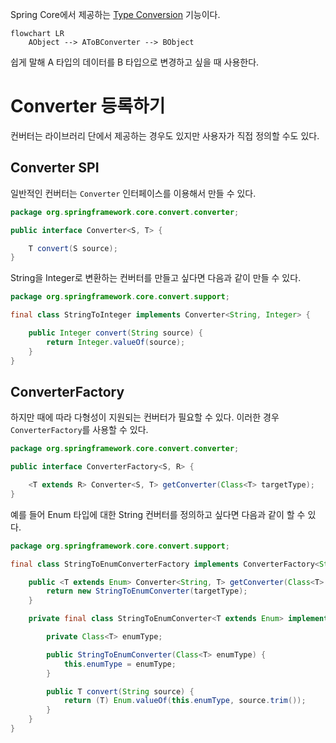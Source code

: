 Spring Core에서 제공하는 [Type Conversion](https://docs.spring.io/spring-framework/reference/core/validation/convert.html) 기능이다. 

```mermaid
flowchart LR
	AObject --> AToBConverter --> BObject
```

쉽게 말해 A 타입의 데이터를 B 타입으로 변경하고 싶을 때 사용한다.

# Converter 등록하기

컨버터는 라이브러리 단에서 제공하는 경우도 있지만 사용자가 직접 정의할 수도 있다.
## Converter SPI

일반적인 컨버터는 `Converter` 인터페이스를 이용해서 만들 수 있다.

```java
package org.springframework.core.convert.converter;

public interface Converter<S, T> {

	T convert(S source);
}
```

String을 Integer로 변환하는 컨버터를 만들고 싶다면 다음과 같이 만들 수 있다.

```java
package org.springframework.core.convert.support;

final class StringToInteger implements Converter<String, Integer> {

	public Integer convert(String source) {
		return Integer.valueOf(source);
	}
}
```
## ConverterFactory

하지만 때에 따라 다형성이 지원되는 컨버터가 필요할 수 있다. 이러한 경우 `ConverterFactory`를 사용할 수 있다.

```java
package org.springframework.core.convert.converter;

public interface ConverterFactory<S, R> {

	<T extends R> Converter<S, T> getConverter(Class<T> targetType);
}
```

예를 들어 Enum 타입에 대한 String 컨버터를 정의하고 싶다면 다음과 같이 할 수 있다.

```java
package org.springframework.core.convert.support;

final class StringToEnumConverterFactory implements ConverterFactory<String, Enum> {

	public <T extends Enum> Converter<String, T> getConverter(Class<T> targetType) {
		return new StringToEnumConverter(targetType);
	}

	private final class StringToEnumConverter<T extends Enum> implements Converter<String, T> {

		private Class<T> enumType;

		public StringToEnumConverter(Class<T> enumType) {
			this.enumType = enumType;
		}

		public T convert(String source) {
			return (T) Enum.valueOf(this.enumType, source.trim());
		}
	}
}
```
